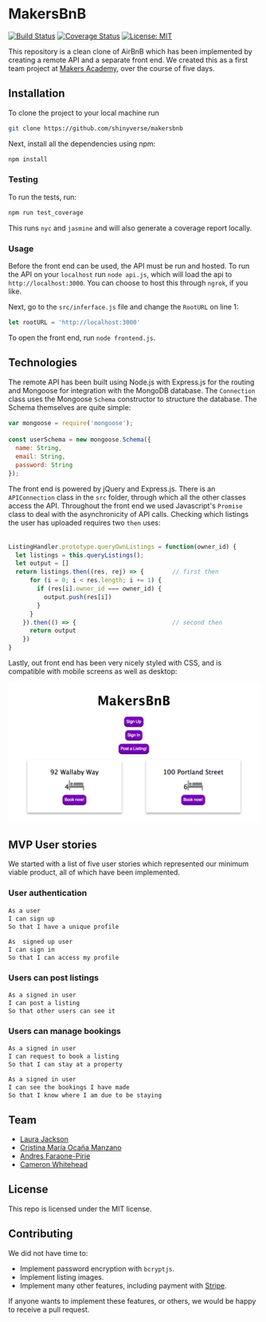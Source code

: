 # MakersBnB

[![Build Status](https://travis-ci.com/ShinyVerse/MakersBnB.svg?branch=master)](https://travis-ci.com/ShinyVerse/MakersBnB)
[![Coverage Status](https://coveralls.io/repos/github/ShinyVerse/MakersBnB/badge.svg)](https://coveralls.io/github/ShinyVerse/MakersBnB)
[![License: MIT](https://img.shields.io/badge/License-MIT-yellow.svg)](https://opensource.org/licenses/MIT)



This repository is a clean clone of AirBnB which has been implemented by creating a remote API and a separate front end. We created this as a first team project at [Makers Academy](makers.tech), over the course of five days.

## Installation

To clone the project to your local machine run

```sh
git clone https://github.com/shinyverse/makersbnb
```

Next, install all the dependencies using npm:

```sh
npm install
```

### Testing
To run the tests, run:
```sh
npm run test_coverage
```
This runs `nyc` and `jasmine` and will also generate a coverage report locally.

### Usage

Before the front end can be used, the API must be run and hosted. To run the API on your `localhost` run `node api.js`, which will load the api to `http://localhost:3000`. You can choose to host this through `ngrok`, if you like.

Next, go to the `src/inferface.js` file and change the `RootURL` on line 1:
```javascript
let rootURL = 'http://localhost:3000'
```
To open the front end, run `node frontend.js`.

## Technologies
The remote API has been built using Node.js with Express.js for the routing and Mongoose for integration with the MongoDB database. The `Connection` class uses the Mongoose `Schema` constructor to structure the database. The Schema themselves are quite simple:

```javascript
var mongoose = require('mongoose');

const userSchema = new mongoose.Schema({
  name: String,
  email: String,
  password: String
});
```

The front end is powered by jQuery and Express.js. There is an `APIConnection` class in the `src` folder, through which all the other classes access the API. Throughout the front end we used Javascript's `Promise` class to deal with the asynchronicity of API calls. Checking which listings the user has uploaded requires two `then` uses:

```javascript

ListingHandler.prototype.queryOwnListings = function(owner_id) {
  let listings = this.queryListings();
  let output = []
  return listings.then((res, rej) => {        // first then
      for (i = 0; i < res.length; i += 1) {
        if (res[i].owner_id === owner_id) {
          output.push(res[i])
        }
      }
    }).then(() => {                           // second then
      return output
    })
}
```

Lastly, out front end has been very nicely styled with CSS, and is compatible with mobile screens as well as desktop:

![Front Page](images/frontpage.png)

## MVP User stories

We started with a list of five user stories which represented our minimum viable product, all of which have been implemented.

### User authentication
```
As a user
I can sign up
So that I have a unique profile
```
```
As  signed up user
I can sign in
So that I can access my profile
```
### Users can post listings
```
As a signed in user
I can post a listing
So that other users can see it
```
### Users can manage bookings
```
As a signed in user
I can request to book a listing
So that I can stay at a property
```
```
As a signed in user
I can see the bookings I have made
So that I know where I am due to be staying
```

## Team
 - [Laura Jackson](https://github.com/shinyverse)
 - [Cristina María Ocaña Manzano](https://github.com/cristinaocanamanzano)
 - [Andres Faraone-Pirie](https://github.com/afaraone)
 - [Cameron Whitehead](https://github.com/camjw)

## License
This repo is licensed under the MIT license.

## Contributing
We did not have time to:
- Implement password encryption with `bcryptjs`.
- Implement listing images.
- Implement many other features, including payment with [Stripe](https://stripe.com).

If anyone wants to implement these features, or others, we would be happy to receive a pull request.
